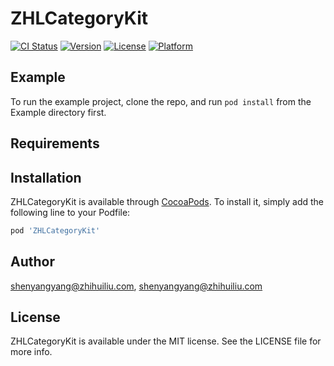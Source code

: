 # ZHLCategoryKit

[![CI Status](https://img.shields.io/travis/shenyangyang@zhihuiliu.com/ZHLCategoryKit.svg?style=flat)](https://travis-ci.org/shenyangyang@zhihuiliu.com/ZHLCategoryKit)
[![Version](https://img.shields.io/cocoapods/v/ZHLCategoryKit.svg?style=flat)](https://cocoapods.org/pods/ZHLCategoryKit)
[![License](https://img.shields.io/cocoapods/l/ZHLCategoryKit.svg?style=flat)](https://cocoapods.org/pods/ZHLCategoryKit)
[![Platform](https://img.shields.io/cocoapods/p/ZHLCategoryKit.svg?style=flat)](https://cocoapods.org/pods/ZHLCategoryKit)

## Example

To run the example project, clone the repo, and run `pod install` from the Example directory first.

## Requirements

## Installation

ZHLCategoryKit is available through [CocoaPods](https://cocoapods.org). To install
it, simply add the following line to your Podfile:

```ruby
pod 'ZHLCategoryKit'
```

## Author

shenyangyang@zhihuiliu.com, shenyangyang@zhihuiliu.com

## License

ZHLCategoryKit is available under the MIT license. See the LICENSE file for more info.
